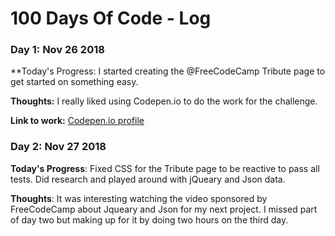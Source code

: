 # 100 Days Of Code - Log

### Day 1: Nov 26 2018

**Today's Progress: I started creating the @FreeCodeCamp Tribute page to get started on something easy. 

**Thoughts:** I really liked using Codepen.io to do the work for the challenge. 

**Link to work:** [Codepen.io profile](https://codepen.io/Awesomesmith/pen/MzBGWv)

### Day 2: Nov 27 2018

**Today's Progress**: Fixed CSS for the Tribute page to be reactive to pass all tests. Did research and played around with jQueary and Json data.

**Thoughts**: It was interesting watching the video sponsored by FreeCodeCamp about Jqueary and Json for my next project. I missed part of day two but making up for it by doing two hours on the third day. 

